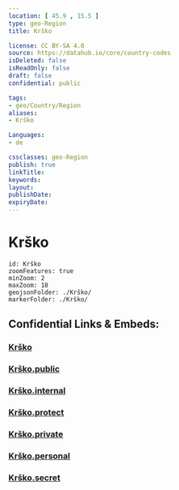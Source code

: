 ```yaml
---
location: [ 45.9 , 15.5 ] 
type: geo-Region
title: Krško

license: CC BY-SA 4.0
source: https://datahub.io/core/country-codes
isDeleted: false
isReadOnly: false
draft: false
confidential: public

tags:
- geo/Country/Region
aliases:
- Krško

Languages:
- de

cssclasses: geo-Region
publish: true
linkTitle: 
keywords: 
layout: 
publishDate: 
expiryDate: 
---
```


# Krško

```leaflet
id: Krško
zoomFeatures: true 
minZoom: 2 
maxZoom: 18
geojsonFolder: ./Krško/
markerFolder: ./Krško/
```


## Confidential Links & Embeds: 

### [Krško](/_Standards/Earth/Continent/Europe/Europe~Central/Slovenia/Regions~Slovenia/Posavska/counties~Posavska/Krško.md) 

### [Krško.public](/_public/Earth/Continent/Europe/Europe~Central/Slovenia/Regions~Slovenia/Posavska/counties~Posavska/Krško.public.md) 

### [Krško.internal](/_internal/Earth/Continent/Europe/Europe~Central/Slovenia/Regions~Slovenia/Posavska/counties~Posavska/Krško.internal.md) 

### [Krško.protect](/_protect/Earth/Continent/Europe/Europe~Central/Slovenia/Regions~Slovenia/Posavska/counties~Posavska/Krško.protect.md) 

### [Krško.private](/_private/Earth/Continent/Europe/Europe~Central/Slovenia/Regions~Slovenia/Posavska/counties~Posavska/Krško.private.md) 

### [Krško.personal](/_personal/Earth/Continent/Europe/Europe~Central/Slovenia/Regions~Slovenia/Posavska/counties~Posavska/Krško.personal.md) 

### [Krško.secret](/_secret/Earth/Continent/Europe/Europe~Central/Slovenia/Regions~Slovenia/Posavska/counties~Posavska/Krško.secret.md)

